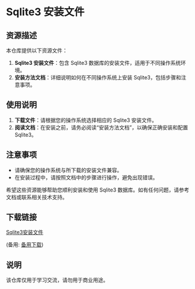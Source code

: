 # Sqlite3 安装文件

## 资源描述

本仓库提供以下资源文件：

1. **Sqlite3 安装文件**：包含 Sqlite3 数据库的安装文件，适用于不同操作系统环境。
2. **安装方法文档**：详细说明如何在不同操作系统上安装 Sqlite3，包括步骤和注意事项。

## 使用说明

1. **下载文件**：请根据您的操作系统选择相应的 Sqlite3 安装文件。
2. **阅读文档**：在安装之前，请务必阅读“安装方法文档”，以确保正确安装和配置 Sqlite3。

## 注意事项

- 请确保您的操作系统与所下载的安装文件兼容。
- 在安装过程中，请按照文档中的步骤进行操作，避免出现错误。

希望这些资源能够帮助您顺利安装和使用 Sqlite3 数据库。如有任何问题，请参考文档或联系相关技术支持。

## 下载链接
[Sqlite3安装文件](https://pan.quark.cn/s/27eedadf0c02) 

(备用: [备用下载](https://pan.baidu.com/s/1-CJNpKj_Nr07-cm_9S34WQ?pwd=1234))

## 说明

该仓库仅用于学习交流，请勿用于商业用途。

